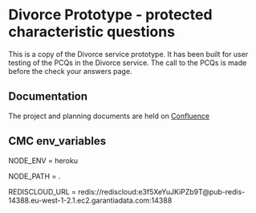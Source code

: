 # Divorce Prototype - protected characteristic questions #

This is a copy of the Divorce service prototype. It has been built for user testing of the PCQs in the Divorce service. The call to the PCQs is made before the check your answers page.

## Documentation ##
The project and planning documents are held on [Confluence](https://tools.hmcts.net/confluence/display/CD/Protected+Characteristics+Questions)

## CMC env_variables ##
NODE_ENV = heroku

NODE_PATH = .

REDISCLOUD_URL = redis://rediscloud:e3f5XeYuJKiPZb9T@<span></span>pub-redis-14388.eu-west-1-2.1.ec2.garantiadata.com:14388
